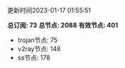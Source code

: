 更新时间2023-01-17 01:55:51

**总订阅: 73**
**总节点: 2088**
**有效节点: 401**
- trojan节点: 75
- v2ray节点: 148
- ss节点: 178
